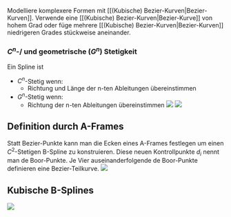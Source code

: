 Modelliere komplexere Formen mit [[(Kubische) Bezier-Kurven|Bezier-Kurven]]. Verwende eine [[(Kubische) Bezier-Kurven|Bezier-Kurve]] von hohem Grad oder füge mehrere [[(Kubische) Bezier-Kurven|Bezier-Kurven]] niedrigeren Grades stückweise aneinander. 

### $C^n$-/ und geometrische ($G^n$) Stetigkeit
Ein Spline ist 
- $C^n$-Stetig wenn:
	- Richtung und Länge der n-ten Ableitungen übereinstimmen
- $G^n$-Stetig wenn:
	- Richtung der n-ten Ableitungen übereinstimmen
![](stetigkeiten.png)
![](Ck_Uebergang_Bezier_Splines.png)


## Definition durch A-Frames
Statt Bezier-Punkte kann man die Ecken eines A-Frames festlegen um einen $C^2$-Stetigen B-Spline zu konstruieren. Diese neuen Kontrollpunkte $d_i$ nennt man de Boor-Punkte. Je Vier auseinanderfolgende de Boor-Punkte definieren eine Bezier-Teilkurve.
![](a_frame-spline.png)


## Kubische B-Splines
![](kubische_b-splines.png)
